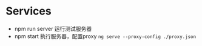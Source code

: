 # Services


* npm run server  运行测试服务器
* npm start 执行服务器，配置proxy ``ng serve --proxy-config ./proxy.json``
